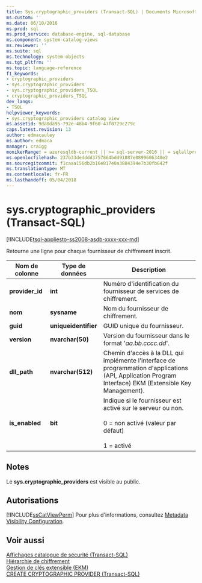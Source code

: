 ```yaml
---
title: Sys.cryptographic_providers (Transact-SQL) | Documents Microsoft
ms.custom: ''
ms.date: 06/10/2016
ms.prod: sql
ms.prod_service: database-engine, sql-database
ms.component: system-catalog-views
ms.reviewer: ''
ms.suite: sql
ms.technology: system-objects
ms.tgt_pltfrm: ''
ms.topic: language-reference
f1_keywords:
- cryptographic_providers
- sys.cryptographic_providers
- sys.cryptographic_providers_TSQL
- cryptographic_providers_TSQL
dev_langs:
- TSQL
helpviewer_keywords:
- sys.cryptographic_providers catalog view
ms.assetid: 9da0da95-792e-48b4-9f60-47f0729c279c
caps.latest.revision: 13
author: edmacauley
ms.author: edmaca
manager: craigg
monikerRange: = azuresqldb-current || >= sql-server-2016 || = sqlallproducts-allversions
ms.openlocfilehash: 237b33dedddd3757864bdd91887e0899606340e2
ms.sourcegitcommit: f1caaa156db2b16e817e0a3884394e7b30fb642f
ms.translationtype: MT
ms.contentlocale: fr-FR
ms.lasthandoff: 05/04/2018
---
```

# <a name="syscryptographicproviders-transact-sql"></a>sys.cryptographic_providers (Transact-SQL)
[!INCLUDE[tsql-appliesto-ss2008-asdb-xxxx-xxx-md](../../includes/tsql-appliesto-ss2008-asdb-xxxx-xxx-md.md)]

  Retourne une ligne pour chaque fournisseur de chiffrement inscrit.  
    
|Nom de colonne|Type de données| Description|  
|-----------------|---------------|-----------------|  
|**provider_id**|**int**|Numéro d'identification du fournisseur de services de chiffrement.|  
|**nom**|**sysname**|Nom du fournisseur de chiffrement.|  
|**guid**|**uniqueidentifier**|GUID unique du fournisseur.|  
|**version**|**nvarchar(50)**|Version du fournisseur dans le format '*aa.bb.cccc.dd*'.|  
|**dll_path**|**nvarchar(512)**|Chemin d'accès à la DLL qui implémente l'interface de programmation d'applications (API, Application Program Interface) EKM (Extensible Key Management).|  
|**is_enabled**|**bit**|Indique si le fournisseur est activé sur le serveur ou non.<br /><br /> 0 = non activé (valeur par défaut)<br /><br /> 1 = activé|  
  
## <a name="remarks"></a>Notes  
 Le **sys.cryptographic_providers** est visible au public.  
  
## <a name="permissions"></a>Autorisations  
 [!INCLUDE[ssCatViewPerm](../../includes/sscatviewperm-md.md)] Pour plus d'informations, consultez [Metadata Visibility Configuration](../../relational-databases/security/metadata-visibility-configuration.md).  
  
## <a name="see-also"></a>Voir aussi  
 [Affichages catalogue de sécurité &#40;Transact-SQL&#41;](../../relational-databases/system-catalog-views/security-catalog-views-transact-sql.md)   
 [Hiérarchie de chiffrement](../../relational-databases/security/encryption/encryption-hierarchy.md)   
 [Gestion de clés extensible &#40;EKM&#41;](../../relational-databases/security/encryption/extensible-key-management-ekm.md)   
 [CREATE CRYPTOGRAPHIC PROVIDER &#40;Transact-SQL&#41;](../../t-sql/statements/create-cryptographic-provider-transact-sql.md)  
  
  
